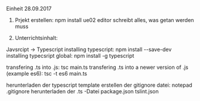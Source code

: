 Einheit 28.09.2017

1. Prjekt erstellen: 
  npm install ue02
  editor schreibt alles, was getan werden muss 
  
2. Unterrichtsinhalt:
  
  Javsrcipt -> Typescript
  installing typescript: npm install --save-dev 
  installing typecsript global: npm install -g typescript
  
  transfering .ts into .js: tsc main.ts
  transfering .ts into a newer version of .js (example es6): tsc -t es6  main.ts

  herunterladen der typescript template
  erstellen der gitignore datei: notepad .gitignore
  herunterladen der .ts -Datei 
  package.json
  tslint.json
  
  
